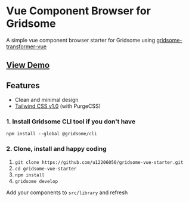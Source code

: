 # Vue Component Browser for Gridsome

A simple vue component browser starter for Gridsome using [gridsome-transformer-vue](https://github.com/u12206050/gridsome-transformer-vue)

## [View Demo](https://gridsome-vue-starter.day4.now.sh/)

## Features

- Clean and minimal design
- [Tailwind CSS v1.0](https://tailwindcss.com) (with PurgeCSS)

### 1. Install Gridsome CLI tool if you don't have

`npm install --global @gridsome/cli`

### 2. Clone, install and happy coding

  1. `git clone https://github.com/u12206050/gridsome-vue-starter.git`
  2. `cd gridsome-vue-starter`
  3. `npm install`
  4. `gridsome develop`


Add your components to `src/library` and refresh

